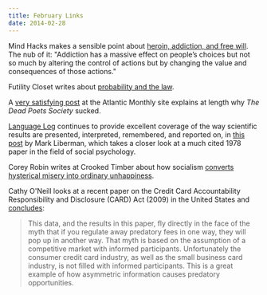 ```yaml
---
title: February Links
date: 2014-02-28
---
```


Mind Hacks makes a sensible point about
[heroin, addiction, and free will](http://mindhacks.com/2014/02/06/heroin-addiction-and-free-will/).
The nub of it: "Addiction has a massive effect on people’s choices but not so
much by altering the control of actions but by changing the value and
consequences of those actions."

Futility Closet writes about
[probability and the law](http://www.futilitycloset.com/2014/02/12/justice-confused/).

A
[very satisfying post](http://www.theatlantic.com/education/archive/2014/02/-em-dead-poets-society-em-is-a-terrible-defense-of-the-humanities/283853/)
at the Atlantic Monthly site explains at length why *The Dead Poets Society*
sucked.

[Language Log](http://languagelog.ldc.upenn.edu/nll/) continues to provide
excellent coverage of the way scientific results are presented, interpreted,
remembered, and reported on, in
[this post](http://languagelog.ldc.upenn.edu/nll/?p=1396) by Mark Liberman,
which takes a closer look at a much cited 1978 paper in the field of social
psychology.

Corey Robin writes at Crooked Timber about how socialism [converts hysterical
misery into ordinary unhappiness](http://crookedtimber.org/2014/02/14/death-and-taxes/).

Cathy O'Neill looks at a recent paper on the Credit Card Accountability
Responsibility and Disclosure (CARD) Act (2009) in the United States and
[concludes](http://mathbabe.org/2014/02/21/the-card-act-works/):

> This data, and the results in this paper, fly directly in the face of the myth
> that if you regulate away predatory fees in one way, they will pop up in
> another way. That myth is based on the assumption of a competitive market with
> informed participants. Unfortunately the consumer credit card industry, as well
> as the small business card industry, is not filled with informed participants.
> This is a great example of how asymmetric information causes predatory
> opportunities.

